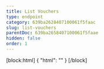 ```yaml
---
title: List Vouchers
type: endpoint
category: 639ba2628407100061f5faac
slug: list-vouchers
parentDoc: 639ba2658407100061f5faae
hidden: false
order: 1
---
```

[block:html]
{
  "html": "<style>\n.LanguagePicker-divider { \n  display: none; }\n</style>"
}
[/block]